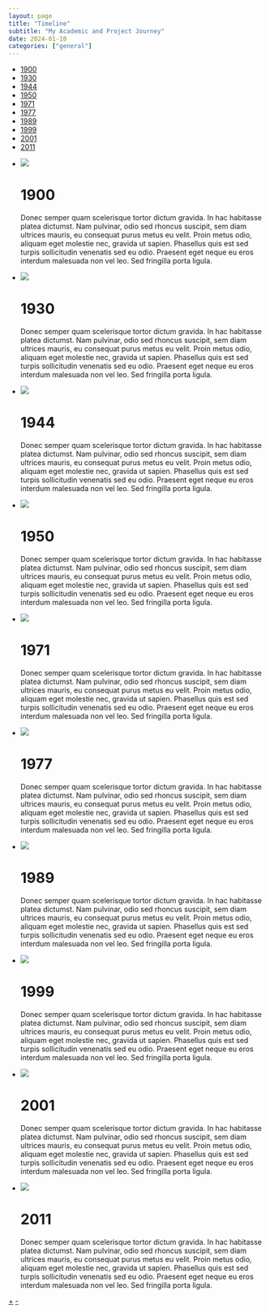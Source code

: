 ```yaml
---
layout: page
title: "Timeline"
subtitle: "My Academic and Project Journey"
date: 2024-01-10
categories: ["general"]
---
```

<div id="timeline">
    <ul id="dates">
        <li><a href="#1900" class="selected">1900</a></li>
        <li><a href="#1930">1930</a></li>
        <li><a href="#1944">1944</a></li>
        <li><a href="#1950">1950</a></li>
        <li><a href="#1971">1971</a></li>
        <li><a href="#1977">1977</a></li>
        <li><a href="#1989">1989</a></li>
        <li><a href="#1999">1999</a></li>
        <li><a href="#2001">2001</a></li>
        <li><a href="#2011">2011</a></li>
    </ul>
    <ul id="issues">
        <li id="1900" class="selected">
            <img src="http://www.csslab.cl/ejemplos/timelinr/latest/images/1.png" />
            <h1>1900</h1>
            <p>Donec semper quam scelerisque tortor dictum gravida. In hac habitasse platea dictumst. Nam pulvinar, odio sed rhoncus suscipit, sem diam ultrices mauris, eu consequat purus metus eu velit. Proin metus odio, aliquam eget molestie nec, gravida ut sapien. Phasellus quis est sed turpis sollicitudin venenatis sed eu odio. Praesent eget neque eu eros interdum malesuada non vel leo. Sed fringilla porta ligula.</p>
        </li>
        <li id="1930">
            <img src="http://www.csslab.cl/ejemplos/timelinr/latest/images/2.png" />
            <h1>1930</h1>
            <p>Donec semper quam scelerisque tortor dictum gravida. In hac habitasse platea dictumst. Nam pulvinar, odio sed rhoncus suscipit, sem diam ultrices mauris, eu consequat purus metus eu velit. Proin metus odio, aliquam eget molestie nec, gravida ut sapien. Phasellus quis est sed turpis sollicitudin venenatis sed eu odio. Praesent eget neque eu eros interdum malesuada non vel leo. Sed fringilla porta ligula.</p>
        </li>
        <li id="1944">
            <img src="http://www.csslab.cl/ejemplos/timelinr/latest/images/3.png" />
            <h1>1944</h1>
            <p>Donec semper quam scelerisque tortor dictum gravida. In hac habitasse platea dictumst. Nam pulvinar, odio sed rhoncus suscipit, sem diam ultrices mauris, eu consequat purus metus eu velit. Proin metus odio, aliquam eget molestie nec, gravida ut sapien. Phasellus quis est sed turpis sollicitudin venenatis sed eu odio. Praesent eget neque eu eros interdum malesuada non vel leo. Sed fringilla porta ligula.</p>
        </li>
        <li id="1950">
            <img src="http://www.csslab.cl/ejemplos/timelinr/latest/images/4.png" />
            <h1>1950</h1>
            <p>Donec semper quam scelerisque tortor dictum gravida. In hac habitasse platea dictumst. Nam pulvinar, odio sed rhoncus suscipit, sem diam ultrices mauris, eu consequat purus metus eu velit. Proin metus odio, aliquam eget molestie nec, gravida ut sapien. Phasellus quis est sed turpis sollicitudin venenatis sed eu odio. Praesent eget neque eu eros interdum malesuada non vel leo. Sed fringilla porta ligula.</p>
        </li>
        <li id="1971">
            <img src="http://www.csslab.cl/ejemplos/timelinr/latest/images/5.png" />
            <h1>1971</h1>
            <p>Donec semper quam scelerisque tortor dictum gravida. In hac habitasse platea dictumst. Nam pulvinar, odio sed rhoncus suscipit, sem diam ultrices mauris, eu consequat purus metus eu velit. Proin metus odio, aliquam eget molestie nec, gravida ut sapien. Phasellus quis est sed turpis sollicitudin venenatis sed eu odio. Praesent eget neque eu eros interdum malesuada non vel leo. Sed fringilla porta ligula.</p>
        </li>
        <li id="1977">
            <img src="http://www.csslab.cl/ejemplos/timelinr/latest/images/6.png" />
            <h1>1977</h1>
            <p>Donec semper quam scelerisque tortor dictum gravida. In hac habitasse platea dictumst. Nam pulvinar, odio sed rhoncus suscipit, sem diam ultrices mauris, eu consequat purus metus eu velit. Proin metus odio, aliquam eget molestie nec, gravida ut sapien. Phasellus quis est sed turpis sollicitudin venenatis sed eu odio. Praesent eget neque eu eros interdum malesuada non vel leo. Sed fringilla porta ligula.</p>
        </li>
        <li id="1989">
            <img src="http://www.csslab.cl/ejemplos/timelinr/latest/images/7.png" />
            <h1>1989</h1>
            <p>Donec semper quam scelerisque tortor dictum gravida. In hac habitasse platea dictumst. Nam pulvinar, odio sed rhoncus suscipit, sem diam ultrices mauris, eu consequat purus metus eu velit. Proin metus odio, aliquam eget molestie nec, gravida ut sapien. Phasellus quis est sed turpis sollicitudin venenatis sed eu odio. Praesent eget neque eu eros interdum malesuada non vel leo. Sed fringilla porta ligula.</p>
        </li>
        <li id="1999">
            <img src="http://www.csslab.cl/ejemplos/timelinr/latest/images/8.png" />
            <h1>1999</h1>
            <p>Donec semper quam scelerisque tortor dictum gravida. In hac habitasse platea dictumst. Nam pulvinar, odio sed rhoncus suscipit, sem diam ultrices mauris, eu consequat purus metus eu velit. Proin metus odio, aliquam eget molestie nec, gravida ut sapien. Phasellus quis est sed turpis sollicitudin venenatis sed eu odio. Praesent eget neque eu eros interdum malesuada non vel leo. Sed fringilla porta ligula.</p>
        </li>
        <li id="2001">
            <img src="http://www.csslab.cl/ejemplos/timelinr/latest/images/9.png" />
            <h1>2001</h1>
            <p>Donec semper quam scelerisque tortor dictum gravida. In hac habitasse platea dictumst. Nam pulvinar, odio sed rhoncus suscipit, sem diam ultrices mauris, eu consequat purus metus eu velit. Proin metus odio, aliquam eget molestie nec, gravida ut sapien. Phasellus quis est sed turpis sollicitudin venenatis sed eu odio. Praesent eget neque eu eros interdum malesuada non vel leo. Sed fringilla porta ligula.</p>
        </li>
        <li id="2011">
            <img src="http://www.csslab.cl/ejemplos/timelinr/latest/images/10.png" />
            <h1>2011</h1>
            <p>Donec semper quam scelerisque tortor dictum gravida. In hac habitasse platea dictumst. Nam pulvinar, odio sed rhoncus suscipit, sem diam ultrices mauris, eu consequat purus metus eu velit. Proin metus odio, aliquam eget molestie nec, gravida ut sapien. Phasellus quis est sed turpis sollicitudin venenatis sed eu odio. Praesent eget neque eu eros interdum malesuada non vel leo. Sed fringilla porta ligula.</p>
        </li>
    </ul>
    <div id="grad_top"></div>
    <div id="grad_bottom"></div>
    <a href="#" id="next">+</a>
    <a href="#" id="prev">-</a>
</div>

<script src="https://code.jquery.com/jquery-3.6.0.min.js"></script>
<script src="{{ '/assets/js/timeline.js' | prepend: site.baseurl }}"></script>